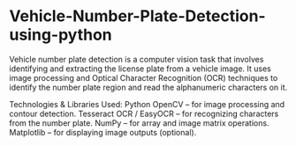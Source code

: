 # Vehicle-Number-Plate-Detection-using-python
Vehicle number plate detection is a computer vision task that involves identifying and extracting the license plate from a vehicle image. It uses image processing and Optical Character Recognition (OCR) techniques to identify the number plate region and read the alphanumeric characters on it.

Technologies & Libraries Used:
Python
OpenCV – for image processing and contour detection.
Tesseract OCR / EasyOCR – for recognizing characters from the number plate.
NumPy – for array and image matrix operations.
Matplotlib – for displaying image outputs (optional).
